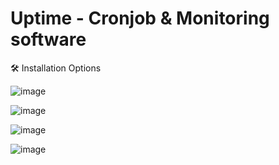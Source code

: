 # Uptime - Cronjob & Monitoring software


🛠️ Installation Options

![image](https://github.com/user-attachments/assets/97f3bbce-68b6-4fe5-a014-aac50f13573f)

![image](https://github.com/user-attachments/assets/d440b54c-9d24-47bc-8651-7834343d1eb4)

![image](https://github.com/user-attachments/assets/afdc83d1-2aa4-4665-b21e-52b982778f7e)

![image](https://github.com/user-attachments/assets/c0ec5ac2-d3f4-48e7-99fd-b1308643cb45)

